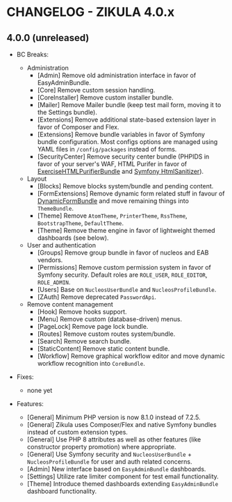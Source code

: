 # CHANGELOG - ZIKULA 4.0.x

## 4.0.0 (unreleased)

- BC Breaks:
  - Administration
    - [Admin] Remove old administration interface in favor of EasyAdminBundle.
    - [Core] Remove custom session handling.
    - [CoreInstaller] Remove custom installer bundle.
    - [Mailer] Remove Mailer bundle (keep test mail form, moving it to the Settings bundle).
    - [Extensions] Remove additional state-based extension layer in favor of Composer and Flex.
    - [Extensions] Remove bundle variables in favor of Symfony bundle configuration. Most configs options are managed using YAML files in `/config/packages` instead of forms.
    - [SecurityCenter] Remove security center bundle (PHPIDS in favor of your server's WAF, HTML Purifer in favor of [ExerciseHTMLPurifierBundle](https://github.com/Exercise/HTMLPurifierBundle) and [Symfony HtmlSanitizer](https://symfony.com/blog/new-in-symfony-6-1-htmlsanitizer-component)).
  - Layout
    - [Blocks] Remove blocks system/bundle and pending content.
    - [FormExtensions] Remove dynamic form related stuff in favour of [DynamicFormBundle](https://github.com/zikula/DynamicFormBundle) and move remaining things into `ThemeBundle`.
    - [Theme] Remove `AtomTheme`, `PrinterTheme`, `RssTheme`, `BootstrapTheme`, `DefaultTheme`.
    - [Theme] Remove theme engine in favor of lightweight themed dashboards (see below).
  - User and authentication
    - [Groups] Remove group bundle in favor of nucleos and EAB vendors.
    - [Permissions] Remove custom permission system in favor of Symfony security. Default roles are `ROLE_USER`, `ROLE_EDITOR`, `ROLE_ADMIN`.
    - [Users] Base on `NucleosUserBundle` and `NucleosProfileBundle`.
    - [ZAuth] Remove deprecated `PasswordApi`.
  - Remove content management
    - [Hook] Remove hooks support.
    - [Menu] Remove custom (database-driven) menus.
    - [PageLock] Remove page lock bundle.
    - [Routes] Remove custom routes system/bundle.
    - [Search] Remove search bundle.
    - [StaticContent] Remove static content bundle.
    - [Workflow] Remove graphical workflow editor and move dynamic workflow recognition into `CoreBundle`.

- Fixes:
  - none yet

- Features:
  - [General] Minimum PHP version is now 8.1.0 instead of 7.2.5.
  - [General] Zikula uses Composer/Flex and native Symfony bundles instead of custom extension types.
  - [General] Use PHP 8 attributes as well as other features (like constructor property promotion) where appropriate.
  - [General] Use Symfony security and `NucleosUserBundle` + `NucleosProfileBundle` for user and auth related concerns.
  - [Admin] New interface based on `EasyAdminBundle` dashboards.
  - [Settings] Utilize rate limiter component for test email functionality.
  - [Theme] Introduce themed dashboards extending `EasyAdminBundle` dashboard functionality.
